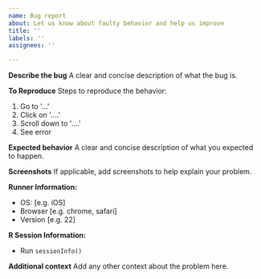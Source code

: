 ```yaml
---
name: Bug report
about: Let us know about faulty behavior and help us improve
title: ''
labels: ''
assignees: ''

---
```


**Describe the bug**
A clear and concise description of what the bug is.

**To Reproduce**
Steps to reproduce the behavior:
1. Go to '...'
2. Click on '....'
3. Scroll down to '....'
4. See error

**Expected behavior**
A clear and concise description of what you expected to happen.

**Screenshots**
If applicable, add screenshots to help explain your problem.

**Runner Information:**
 - OS: [e.g. iOS]
 - Browser [e.g. chrome, safari]
 - Version [e.g. 22]

**R Session Information:**
 - Run `sessionInfo()`

**Additional context**
Add any other context about the problem here.
